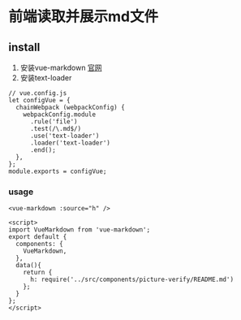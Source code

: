 # 前端读取并展示md文件
## install
1. 安装vue-markdown
[官网](https://www.npmjs.com/package/vue-markdown)   
2. 安装text-loader   
```
// vue.config.js
let configVue = {
  chainWebpack (webpackConfig) {
    webpackConfig.module
      .rule('file')
      .test(/\.md$/)
      .use('text-loader')
      .loader('text-loader')
      .end();
  },
};
module.exports = configVue;
```

### usage
```
<vue-markdown :source="h" />

<script>
import VueMarkdown from 'vue-markdown';
export default {
  components: {
    VueMarkdown,
  },
  data(){
    return {
      h: require('../src/components/picture-verify/README.md')
    };
  }
};
</script>
```
